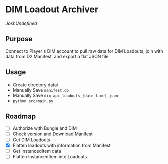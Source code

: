 # DIM Loadout Archiver
*JoshUndefined*

## Purpose

Connect to Player's DIM account to pull raw data for DIM Loadouts, join with data from
D2 Manifest, and export a flat JSON file

## Usage

- Create directory data/
- Manually Save `manifest.db`
- Manually Save `dim-api_loadouts_[date-time].json`
- `python src/main.py`

## Roadmap

- [ ] Authorize with Bungie and DIM
- [ ] Check version and Download Manifest
- [ ] Get DIM Loadouts
- [x] Flatten loadouts with information from Manifest
- [ ] Get InstancedItem data
- [ ] Flatten InstancedItem into Loadouts